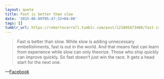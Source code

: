 ```yaml
---
layout: quote
title: Fast is better than slow
date: '2015-06-09T05:47:32+04:00'
tags: []
tumblr_url: https://robertocarroll.tumblr.com/post/121095473460/fast-is-better-than-slow-while-slow-is-adding
---
```

<blockquote>Fast is better than slow. While slow is adding unnecessary embellishments, fast is out in the world. And that means fast can learn from experience while slow can only theorize. Those who ship quickly can improve quickly. So fast doesn&rsquo;t just win the race. It gets a head start for the next one.</blockquote>

&#8212;<a href="http://officeofbenbarry.com/project/facebooks-little-red-book">Facebook</a><br/>
